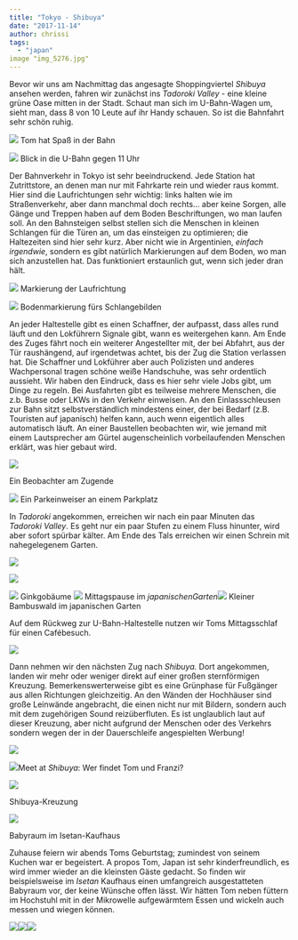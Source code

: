 ```yaml
---
title: "Tokyo - Shibuya"
date: "2017-11-14"
author: chrissi
tags: 
  - "japan"
image "img_5276.jpg"
---
```


Bevor wir uns am Nachmittag das angesagte Shoppingviertel _Shibuya_ ansehen werden, fahren wir zunächst ins _Tadoroki Valley -_ eine kleine grüne Oase mitten in der Stadt. Schaut man sich im U-Bahn-Wagen um, sieht man, dass 8 von 10 Leute auf ihr Handy schauen. So ist die Bahnfahrt sehr schön ruhig.

![](images/img_5307-1.jpg) Tom hat Spaß in der Bahn

![](images/img_5270.jpg) Blick in die U-Bahn gegen 11 Uhr

Der Bahnverkehr in Tokyo ist sehr beeindruckend. Jede Station hat Zutrittstore, an denen man nur mit Fahrkarte rein und wieder raus kommt. Hier sind die Laufrichtungen sehr wichtig: links halten wie im Straßenverkehr, aber dann manchmal doch rechts... aber keine Sorgen, alle Gänge und Treppen haben auf dem Boden Beschriftungen, wo man laufen soll. An den Bahnsteigen selbst stellen sich die Menschen in kleinen Schlangen für die Türen an, um das einsteigen zu optimieren; die Haltezeiten sind hier sehr kurz. Aber nicht wie in Argentinien, _einfach irgendwie_, sondern es gibt natürlich Markierungen auf dem Boden, wo man sich anzustellen hat. Das funktioniert erstaunlich gut, wenn sich jeder dran hält.

![](images/img_2275.jpg) Markierung der Laufrichtung

![](images/img_2278-0.jpg) Bodenmarkierung fürs Schlangebilden

An jeder Haltestelle gibt es einen Schaffner, der aufpasst, dass alles rund läuft und den Lokführern Signale gibt, wann es weitergehen kann. Am Ende des Zuges fährt noch ein weiterer Angestellter mit, der bei Abfahrt, aus der Tür raushängend, auf irgendetwas achtet, bis der Zug die Station verlassen hat. Die Schaffner und Lokführer aber auch Polizisten und anderes Wachpersonal tragen schöne weiße Handschuhe, was sehr ordentlich aussieht. Wir haben den Eindruck, dass es hier sehr viele Jobs gibt, um Dinge zu regeln. Bei Ausfahrten gibt es teilweise mehrere Menschen, die z.b. Busse oder LKWs in den Verkehr einweisen. An den Einlassschleusen zur Bahn sitzt selbstverständlich mindestens einer, der bei Bedarf (z.B. Touristen auf japanisch) helfen kann, auch wenn eigentlich alles automatisch läuft. An einer Baustellen beobachten wir, wie jemand mit einem Lautsprecher am Gürtel augenscheinlich vorbeilaufenden Menschen erklärt, was hier gebaut wird.

![](images/img_5773.jpg)

Ein Beobachter am Zugende

![](images/img_2280.jpg) Ein Parkeinweiser an einem Parkplatz

In _Tadoroki_ angekommen, erreichen wir nach ein paar Minuten das _Tadoroki_ _Valley_. Es geht nur ein paar Stufen zu einem Fluss hinunter, wird aber sofort spürbar kälter. Am Ende des Tals erreichen wir einen Schrein mit nahegelegenem Garten.

![](images/img_5214.jpg)

![](images/img_5219-1.jpg)

![](images/img_5266.jpg) Ginkgobäume ![](images/img_5232-1.jpg) Mittagspause im _japanischenGarten_![](images/img_5256.jpg) Kleiner Bambuswald im japanischen Garten

Auf dem Rückweg zur U-Bahn-Haltestelle nutzen wir Toms Mittagsschlaf für einen Cafébesuch.

![](images/img_5268.jpg)

Dann nehmen wir den nächsten Zug nach _Shibuya._ Dort angekommen, landen wir mehr oder weniger direkt auf einer großen sternförmigen Kreuzung. Bemerkenswerterweise gibt es eine Grünphase für Fußgänger aus allen Richtungen gleichzeitig. An den Wänden der Hochhäuser sind große Leinwände angebracht, die einen nicht nur mit Bildern, sondern auch mit dem zugehörigen Sound reizüberfluten. Es ist unglaublich laut auf dieser Kreuzung, aber nicht aufgrund der Menschen oder des Verkehrs sondern wegen der in der Dauerschleife angespielten Werbung!

![](images/img_5275-1.jpg)

![](images/img_5297.jpg)Meet at _Shibuya_: Wer findet Tom und Franzi?

![](images/img_5276-1.jpg)

Shibuya-Kreuzung

![](images/img_5305.jpg)

Babyraum im Isetan-Kaufhaus

Zuhause feiern wir abends Toms Geburtstag; zumindest von seinem Kuchen war er begeistert. A propos Tom, Japan ist sehr kinderfreundlich, es wird immer wieder an die kleinsten Gäste gedacht. So finden wir beispielsweise im _Isetan_ Kaufhaus einen umfangreich ausgestatteten Babyraum vor, der keine Wünsche offen lässt. Wir hätten Tom neben füttern im Hochstuhl mit in der Mikrowelle aufgewärmtem Essen und wickeln auch messen und wiegen können.

![](images/img_5315.jpg)![](images/img_5318.jpg)![](images/img_5325.jpg)
